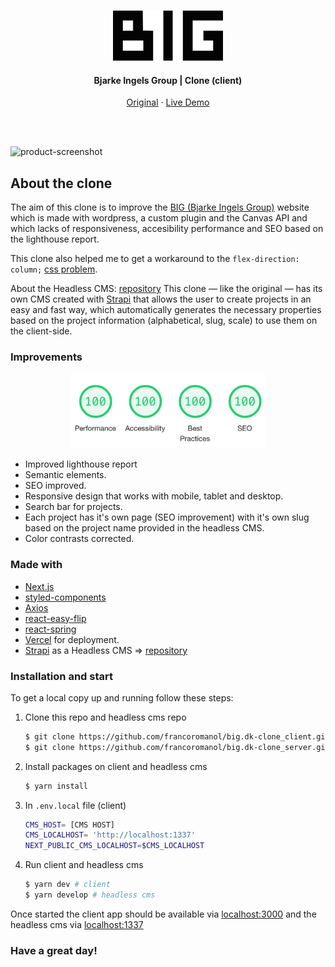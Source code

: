 <!-- REPO TITLE -->
<br />
<p align="center">
  <img src="readme/logo.svg" alt="Logo" height="80">

  <h4 align="center">Bjarke Ingels Group | Clone (client)</h4>
  <p align="center">
    <a href="https://big.dk/" target="_blank">Original</a>
    ·
    <a href="https://big-dk.vercel.app/" target="_blank">Live Demo</a>
  </p>
</p>

<br />
<br />


![product-screenshot]
<!-- ABOUT THE PROJECT -->
## About the clone
The aim of this clone is to improve the [BIG (Bjarke Ingels Group)](https://big.dk/) website which is made with wordpress, a custom plugin and the Canvas API and which lacks of responsiveness, accesibility performance and SEO based on the lighthouse report.

This clone also helped me to get a workaround to the `flex-direction: column;` [css problem](https://stackoverflow.com/questions/33891709/when-flexbox-items-wrap-in-column-mode-container-does-not-grow-its-width).

About the Headless CMS: [repository](https://github.com/francoromanol/big.dk-clone_server)
This clone — like the original — has its own CMS created with [Strapi](https://strapi.io/) that allows the user to create projects in an easy and fast way, which automatically generates the necessary properties based on the project information (alphabetical, slug, scale) to use them on the client-side.

### Improvements
 <div align="center">
  <img src="readme/SEO.jpg" height="120" alt="Clone lighthouse report">
 </div>

 * Improved lighthouse report
 * Semantic elements.
 * SEO improved.
 * Responsive design that works with mobile, tablet and desktop.
 * Search bar for projects.
 * Each project has it's own page (SEO improvement) with it's own slug based on the project name provided in the headless CMS.
 * Color contrasts corrected.


### Made with
* [Next.js](https://nextjs.org/)
* [styled-components](https://styled-components.com/)
* [Axios](https://axios-http.com/)
* [react-easy-flip](https://github.com/jlkiri/react-easy-flip)
* [react-spring](https://react-spring.io/)
* [Vercel](https://vercel.com/) for deployment.
* [Strapi](https://strapi.io/) as a Headless CMS => [repository](https://github.com/francoromanol/big.dk-clone_server)


### Installation and start
To get a local copy up and running follow these steps:

1. Clone this repo and headless cms repo
   ```sh
   $ git clone https://github.com/francoromanol/big.dk-clone_client.git 
   $ git clone https://github.com/francoromanol/big.dk-clone_server.git
   ```
2. Install packages on client and headless cms
   ```sh
   $ yarn install
   ```
3. In `.env.local` file (client)
    ```sh
    CMS_HOST= [CMS HOST]
    CMS_LOCALHOST= 'http://localhost:1337'
    NEXT_PUBLIC_CMS_LOCALHOST=$CMS_LOCALHOST
    ```
4. Run client and headless cms
    ```sh
    $ yarn dev # client
    $ yarn develop # headless cms
    ```

Once started the client app should be available via [localhost:3000](http://localhost:3000) and the headless cms via [localhost:1337](http://localhost:1337)


### Have a great day!

<!-- MARKDOWN LINKS & IMAGES -->
<!-- https://www.markdownguide.org/basic-syntax/#reference-style-links -->
[product-screenshot]: readme/recording.gif
